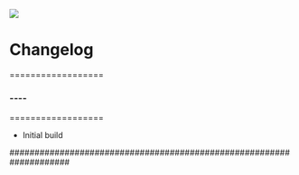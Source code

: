 ![](http://i.imgur.com/4rqDyz6.png)



# Changelog


==================
### ----
==================

- Initial build


####################################################################
